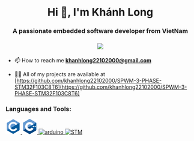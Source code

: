 <h1 align="center">Hi 👋, I'm Khánh Long</h1>
<h3 align="center">A passionate embedded software developer from VietNam</h3>
<h3 align="center"><img src="https://img.icons8.com/clouds/1x/vietnam--v2.png" /></h3>

- 📫 How to reach me **khanhlong22102000@gmail.com**

- 👨‍💻 All of my projects are available at [https://github.com/khanhlong22102000/SPWM-3-PHASE-STM32F103C8T6](https://github.com/khanhlong22102000/SPWM-3-PHASE-STM32F103C8T6)

<p align="left">
</p>

<h3 align="left">Languages and Tools:</h3>
<p align="left">  <a href="https://www.cprogramming.com/" target="_blank" rel="noreferrer"> <img src="https://raw.githubusercontent.com/devicons/devicon/master/icons/c/c-original.svg" alt="c" width="40" height="40"/> </a> <a href="https://www.w3schools.com/cpp/" target="_blank" rel="noreferrer"> <img src="https://raw.githubusercontent.com/devicons/devicon/master/icons/cplusplus/cplusplus-original.svg" alt="cplusplus" width="40" height="40"/> </a> <a href="https://www.arduino.cc/" target="_blank" rel="noreferrer"> <img src="https://cdn.worldvectorlogo.com/logos/arduino-1.svg" alt="arduino" width="40" height="40"/> </a> <a href="https://www.st.com/" target="_blank" rel="noreferrer"> <img src="https://d1v1e13ebw3o15.cloudfront.net/data/20902/thumb_featured_product/STM32Cube_LL_APIs_IMAGE.jpg" alt="STM" width="40" height="40"/> </p>
